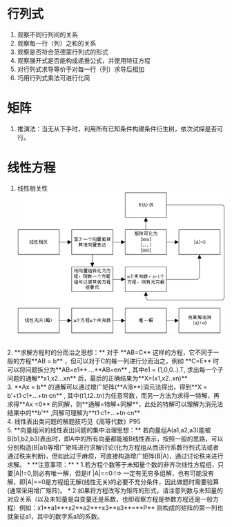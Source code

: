# 行列式
1. 观察不同行列间的关系
2. 观察每一行（列）之和的关系
3. 观察是否符合范德蒙行列式的形式
4.	观察展开式是否能构成递推公式，并使用特征方程
5.	对行列式求导等价于对每一行（列）求导后相加
6.	巧用行列式乘法可进行化简

# 矩阵
1. 推演法：当无从下手时，利用所有已知条件构建条件衍生树，依次试探是否可行。

# 线性方程
1. 线性相关性
![线性相关](线性相关.png)
<br>
2. **求解方程时的分而治之思想：** 对于 **AB=C** 这样的方程，它不同于一般的方程**AB = b** ，但可以对于C的每一列进行分而治之，例如 **C=E** 时 可以将问题拆分为**AB=e1**....**AB=en** , 其中e1 = (1,0,0..).T, 求出每一个子问题的通解**x1,x2...xn** 后，最后的正确结果为**X=(x1,x2..xn)**
<br>
3. **Ax = b** 的通解可以通过增广矩阵(**A|B**)消元法得出，得到**X = b'+t1·c1+...+tn·cn** , 其中(t1,t2..tn)为任意常数，而另一方法为求得一特解，再求得**Ax =0** 的同解，则**通解=特解+同解**，此处的特解可以理解为消元法结果中的**b'** ,同解可理解为**t1·c1+...+tn·cn**  
<br>
4. 线性表出类问题的解题技巧见《高等代数》P95
<br>
5. **向量组间的线性表出问题的集中治理思想：** 若向量组A(a1,a2,a3)能被B(b1,b2,b3)表出时，即A中的所有向量都能被B线性表示，按照一般的思路，可以分别构造(B|a1)等增广矩阵进行求解讨论(化为方程组从而进行系数行列式法或者通过秩来判断)，但如此过于麻烦，可直接构造增广矩阵(B|A)，通过讨论秩来进行求解。
* **注意事项：**
* 1.若方程个数等于未知量个数的非齐次线性方程组，只要|A|!=0,则必有唯一解，但是if |A|==0:!=> 一定有无穷多组解，也有可能没有解，即|A|==0是方程组无解(线性无关)的必要不充分条件，因此做题时需要验算(通常采用增广矩阵)。 
* 2.如果将方程改写为矩阵的形式，请注意列数与未知量的对应关系（以及未知量是自变量还是系数，也即观察方程是参数方程还是一般方程）例如：x1**a1**+x2**a2**+x3**a3**=**P** 则构成的矩阵的第一列也就象征a1，其中的数字系a1的系数。